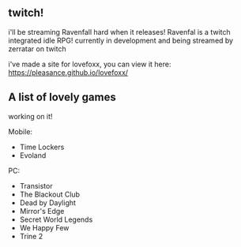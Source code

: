 ## twitch!

i'll be streaming Ravenfall hard when it releases! Ravenfal is a twitch integrated idle RPG! currently in development and being streamed by zerratar on twitch

i've made a site for lovefoxx, you can view it here: https://pleasance.github.io/lovefoxx/

## A list of lovely games

working on it!

Mobile:
- Time Lockers
- Evoland

PC:
- Transistor
- The Blackout Club
- Dead by Daylight
- Mirror's Edge
- Secret World Legends
- We Happy Few
- Trine 2
